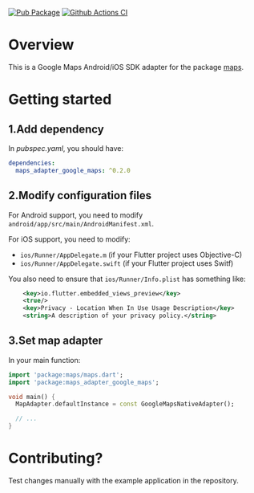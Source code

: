 [![Pub Package](https://img.shields.io/pub/v/maps_adapter_google_maps.svg)](https://pub.dev/packages/maps_adapter_google_maps)
[![Github Actions CI](https://github.com/dint-dev/maps/workflows/Dart%20CI/badge.svg)](https://github.com/dint-dev/maps/actions?query=workflow%3A%22Dart+CI%22)

# Overview
This is a Google Maps Android/iOS SDK adapter for the package [maps](https://pub.dev/packages/maps).

# Getting started
## 1.Add dependency
In _pubspec.yaml_, you should have:
```yaml
dependencies:
  maps_adapter_google_maps: ^0.2.0
```

## 2.Modify configuration files
For Android support, you need to modify `android/app/src/main/AndroidManifest.xml`.

For iOS support, you need to modify:
  * `ios/Runner/AppDelegate.m` (if your Flutter project uses Objective-C)
  * `ios/Runner/AppDelegate.swift` (if your Flutter project uses Switf)

You also need to ensure that `ios/Runner/Info.plist` has something like:
```xml
	<key>io.flutter.embedded_views_preview</key>
	<true/>
	<key>Privacy - Location When In Use Usage Description</key>
	<string>A description of your privacy policy.</string>
```

## 3.Set map adapter
In your main function:
```dart
import 'package:maps/maps.dart';
import 'package:maps_adapter_google_maps';

void main() {
  MapAdapter.defaultInstance = const GoogleMapsNativeAdapter();

  // ...
}
```

# Contributing?

Test changes manually with the example application in the repository.